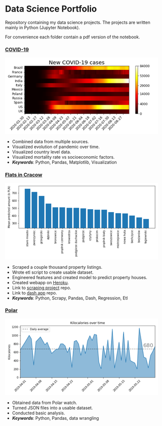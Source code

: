 # Data Science Portfolio

Repository containing my data science projects.
The projects are written mainly in Python (Jupyter Notebook).

For convenience each folder contain a pdf version of the notebook.

### [COVID-19](https://github.com/besiobu/data-science-portfolio/blob/master/covid-19/covid19.ipynb)
![image](https://github.com/besiobu/data-science-portfolio/blob/master/covid-19/img/covid_tiles.png)
* Combined data from multiple sources.
* Visualized evolution of pandemic over time.
* Visualized country level data.
* Visualized mortality rate vs socioeconomic factors.
* ***Keywords***: Python, Pandas, Matplotlib, Visualization

### [Flats in Cracow](https://github.com/besiobu/data-science-portfolio/blob/master/flats-in-cracow/02_Build_Model.ipynb)
![image](https://github.com/besiobu/data-science-portfolio/blob/master/flats-in-cracow/img/district_vs_avg_amount.png)
* Scraped a couple thousand property listings.
* Wrote etl script to create usable dataset.
* Engineered features and created model to predict property houses.
* Created webapp on [Heroku](https://flats-in-cracow.herokuapp.com/).
* Link to [scraping project](https://github.com/besiobu/flats-in-cracow) repo.
* Link to [dash app](https://github.com/besiobu/flats-in-cracow-dash) repo.
* ***Keywords***: Python, Scrapy, Pandas, Dash, Regression, Etl

### [Polar](https://github.com/besiobu/test/blob/master/polar/Polar.ipynb)
![image](https://github.com/besiobu/data-science-portfolio/blob/master/polar/img/kilocalories_ts.png)
* Obtained data from Polar watch.
* Turned JSON files into a usable dataset.
* Conducted basic analysis.
* ***Keywords***: Python, Pandas, data wrangling